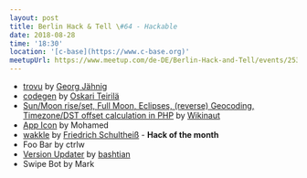 ```yaml
---
layout: post
title: Berlin Hack & Tell \#64 - Hackable
date: 2018-08-28
time: '18:30'
location: '[c-base](https://www.c-base.org)'
meetupUrl: https://www.meetup.com/de-DE/Berlin-Hack-and-Tell/events/253976926/
---
```


* [trovu](https://github.com/trovu/trovu.github.io/wiki) by [Georg Jähnig](https://github.com/georgjaehnig)
* [codegen](https://github.com/dPgn/codegen) by [Oskari Teirilä](https://github.com/dPgn)
* [Sun/Moon rise/set, Full Moon, Eclipses, (reverse) Geocoding, Timezone/DST offset calculation in PHP](https://gitlab.com/Wikinaut/astro) by [Wikinaut](https://gitlab.com/Wikinaut)
* [App Icon](https://appicon.co/) by Mohamed
* [wakkle](https://github.com/symdesign/wakkle) by [Friedrich Schultheiß](https://sym.design/en/) - **Hack of the month**
* Foo Bar by ctrlw
* [Version Updater](https://github.com/bashtian/versionupdater) by [bashtian](https://github.com/bashtian)
* Swipe Bot by Mark
